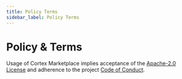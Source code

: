 ```yaml
---
title: Policy Terms
sidebar_label: Policy Terms
---
```


# Policy & Terms

Usage of Cortex Marketplace implies acceptance of the [Apache-2.0 License](../../LICENSE) and adherence to the project [Code of Conduct](../../CODE_OF_CONDUCT.md).

